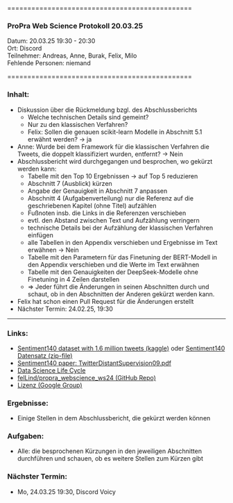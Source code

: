 
==============================================

### ProPra Web Science Protokoll 20.03.25

Datum: 20.03.25 19:30 - 20:30  
Ort: Discord  
Teilnehmer: Andreas, Anne, Burak, Felix, Milo  
Fehlende Personen: niemand

==============================================


### Inhalt:
- Diskussion über die Rückmeldung bzgl. des Abschlussberichts
	- Welche technischen Details sind gemeint?
	- Nur zu den klassischen Verfahren?
	- Felix: Sollen die genauen scikit-learn Modelle in Abschnitt 5.1 erwähnt werden? -> ja
- Anne: Wurde bei dem Framework für die klassischen Verfahren die Tweets, die doppelt klassifiziert wurden, entfernt? -> Nein
- Abschlussbericht wird durchgegangen und besprochen, wo gekürzt werden kann:
	- Tabelle mit den Top 10 Ergebnissen -> auf Top 5 reduzieren
	- Abschnitt 7 (Ausblick) kürzen
	- Angabe der Genauigkeit in Abschnitt 7 anpassen
	- Abschnitt 4 (Aufgabenverteilung) nur die Referenz auf die geschriebenen Kapitel (ohne Titel) aufzählen
	- Fußnoten insb. die Links in die Referenzen verschieben
	- evtl. den Abstand zwischen Text und Aufzählung verringern
	- technische Details bei der Aufzählung der klassischen Verfahren einfügen
	- alle Tabellen in den Appendix verschieben und Ergebnisse im Text erwähnen -> Nein
	- Tabelle mit den Parametern für das Finetuning der BERT-Modell in den Appendix verschieben und die Werte im Text erwähnen
	- Tabelle mit den Genauigkeiten der DeepSeek-Modelle ohne Finetuning in 4 Zeilen darstellen
	- => Jeder führt die Änderungen in seinen Abschnitten durch und schaut, ob in den Abschnitten der Anderen gekürzt werden kann.
- Felix hat schon einen Pull Request für die Änderungen erstellt
- Nächster Termin: 24.02.25, 19:30



---------------------------------------------


### Links:
- [Sentiment140 dataset with 1.6 million tweets (kaggle)](https://www.kaggle.com/datasets/kazanova/sentiment140/code?datasetId=2477&sortBy=commentCount) oder [Sentiment140 Datensatz (zip-file)](https://cs.stanford.edu/people/alecmgo/trainingandtestdata.zip)
- [Sentiment140 paper: TwitterDistantSupervision09.pdf](https://www-cs.stanford.edu/people/alecmgo/papers/TwitterDistantSupervision09.pdf)
- [Data Science Life Cycle](Data_Science_Life_Cycle.png)
- [felLind/propra_webscience_ws24 (GitHub Repo)](https://github.com/felLind/propra_webscience_ws24/tree/main)
- [Lizenz (Google Group)](https://groups.google.com/g/sentiment140/c/IZUgbwH99L8)

### Ergebnisse:
- Einige Stellen in dem Abschlussbericht, die gekürzt werden können

### Aufgaben:
- Alle: die besprochenen Kürzungen in den jeweiligen Abschnitten durchführen und schauen, ob es weitere Stellen zum Kürzen gibt

### Nächster Termin: 
- Mo, 24.03.25 19:30, Discord Voicy

